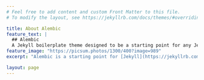 ```yaml
---
# Feel free to add content and custom Front Matter to this file.
# To modify the layout, see https://jekyllrb.com/docs/themes/#overriding-theme-defaults

title: About Alembic
feature_text: |
  ## Alembic
  A Jekyll boilerplate theme designed to be a starting point for any Jekyll website
feature_image: "https://picsum.photos/1300/400?image=989"
excerpt: "Alembic is a starting point for [Jekyll](https://jekyllrb.com/) projects. Rather than starting from scratch, this boilerplate is designed to get the ball rolling immediately. Install it, configure it, tweak it, push it."

layout: page 
---
```

